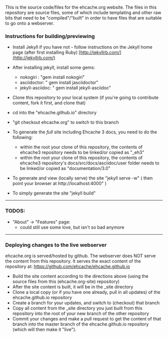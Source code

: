 
This is the source code/files for the ehcache.org website.  The files in this repository are source files, some of which include templating and other raw bits that need to be "compiled"/"built" in order to have files that are suitable to go onto a webserver.

### Instructions for building/previewing

* Install Jekyll if you have not - follow instructions on the Jekyll home page (after first installing Ruby)
[http://jekyllrb.com/](http://jekyllrb.com/)

* After installing jekyll, install some gems:
  * nokogiri : "gem install nokogiri"
  * asciidoctor: " gem install jasciidoctor"
  * jekyll-asciidoc: " gem install jekyll-asciidoc"

* Clone this repository to your local system (if you're going to contribute content, fork it first, and clone that)
* cd into the "ehcache.github.io" directory
* "git checkout ehcache.org" to switch to this branch


* To generate the *full* site including Ehcache 3 docs, you need to do the following:
  * within the root your clone of this repository, the contents of ehcache3 repository needs to be linked/or copied as "_eh3"
  * within the root your clone of this repository, the contents of ehcache3 repository's docs/src/docs/asciidoc/user folder needs to be linked/or copied as "documentation/3.0"

* To generate and view (locally serve) the site "jekyll serve -w"   ( then point your browser at http://localhost:4000" )
* To simply generate the site "jekyll build"  

---


### TODOS:

* "About" -> "Features" page:
  * could still use some love, but isn't so bad anymore

---

### Deploying changes to the live webserver

ehcache.org is served/hosted by github.   The webserver does NOT serve the content from this repository.  It serves the exact content of the repository at:  https://github.com/ehcache/ehcache.github.io

* Build the site content according to the directions above (using the source files from this (ehcache.org-site) repository)
* After the site content is built, it will be in the _site directory
* Clone a local copy (or if you have one already, pull in all updates) of the ehcache.github.io repository
* Create a branch for your updates, and switch to (checkout) that branch
* Copy all content from the _site directory you just built from this repository into the root of your new branch of the other repository
* Commit your changes and make a pull request to get the content of that branch into the master branch of the ehcache.github.io repository (which will then make it "live").


